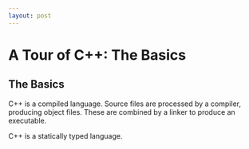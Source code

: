 ```yaml
---
layout: post
---
```


# A Tour of C++: The Basics

## The Basics

C++ is a compiled language. Source files are processed by a compiler, producing object files. These are combined by a linker to produce an executable.

C++ is a statically typed language.
